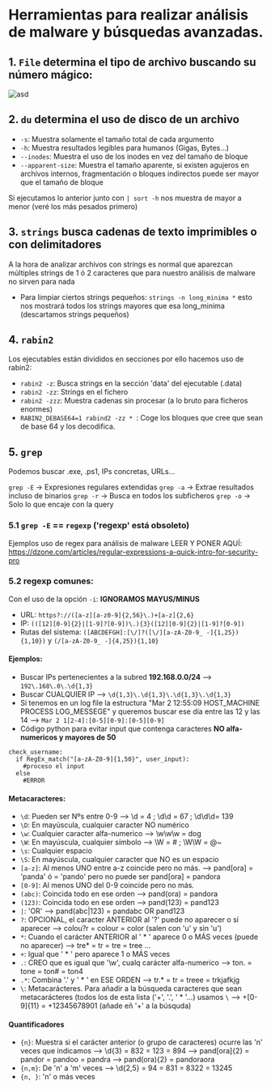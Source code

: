 # Herramientas para realizar análisis de malware y búsquedas avanzadas.

## 1. `File` determina el tipo de archivo buscando su número mágico:

![asd](https://user-images.githubusercontent.com/78214153/109981086-dc094880-7d00-11eb-8090-a92f45fffc58.PNG)

## 2. `du` determina el uso de disco de un archivo 

- `-s`: Muestra solamente el tamaño total de cada argumento
- `-h`: Muestra resultados legibles para humanos (Gigas, Bytes...)
- `--inodes`: Muestra el uso de los inodes en vez del tamaño de bloque
- `--apparent-size`: Muestra el tamaño aparente, si existen agujeros en archivos internos, fragmentación o bloques indirectos puede ser mayor que el tamaño de bloque

Si ejecutamos lo anterior junto con `| sort -h` nos muestra de mayor a menor (veré los más pesados primero)

## 3. `strings` busca cadenas de texto imprimibles o con delimitadores

A la hora de analizar archivos con strings es normal que aparezcan múltiples strings de 1 ó 2 caracteres que para nuestro análisis de malware no sirven para nada
- Para limpiar ciertos strings pequeños: `strings -n long_minima *` esto nos mostrará todos los strings mayores que esa long_minima (descartamos strings pequeños)

## 4. `rabin2`

Los ejecutables están divididos en secciones por ello hacemos uso de rabin2:

- `rabin2 -z`: Busca strings en la sección 'data' del ejecutable (.data)
- `rabin2 -zz`: Strings en el fichero 
- `rabin2 -zzz`: Muestra cadenas sin procesar (a lo bruto para ficheros enormes)
- `RABIN2_DEBASE64=1 rabind2 -zz * `: Coge los bloques que cree que sean de base 64 y los decodifica.

## 5. `grep`

Podemos buscar .exe, .ps1, IPs concretas, URLs...

`grep -E` → Expresiones regulares extendidas 
`grep -a` → Extrae resultados incluso de binarios 
`grep -r` → Busca en todos los subficheros
`grep -o` → Solo lo que encaje con la query

### 5.1  `grep -E` == `regexp` ('regexp' está obsoleto)

Ejemplos uso de regex para análisis de malware LEER Y PONER AQUÍ: https://dzone.com/articles/regular-expressions-a-quick-intro-for-security-pro

### 5.2 regexp comunes:

Con el uso de la opción `-i`: **IGNORAMOS MAYUS/MINUS**

- URL: `https?://([a-z][a-z0-9]{2,56}\.)+[a-z]{2,6}`
- IP: `(([12][0-9]{2}|[1-9]?[0-9])\.){3}([12][0-9]{2}|[1-9]?[0-9])`
- Rutas del sistema: `([ABCDEFGH]:[\/]?([\/][a-zA-Z0-9_ -]{1,25}){1,10})` y `(/[a-zA-Z0-9_ -]{4,25}){1,10}`

#### Ejemplos: 

- Buscar IPs pertenecientes a la subred **192.168.0.0/24** --> `192\.168\.0\.\d{1,3}`
- Buscar CUALQUIER IP --> `\d{1,3}\.\d{1,3}\.\d{1,3}\.\d{1,3}`
- Si tenemos en un log file la estructura "Mar 2 12:55:09 HOST_MACHINE PROCESS LOG_MESSEGE" y queremos buscar ese día entre las 12 y las 14 --> `Mar 2 1[2-4]:[0-5][0-9]:[0-5][0-9]`
- Código python para evitar input que contenga caracteres **NO alfa-numericos y mayores de 50**
```
check_username:
  if RegEx_match("[a-zA-Z0-9]{1,50}", user_input):
    #proceso el input
  else
    #ERROR
```

#### Metacaracteres:

- `\d`: Pueden ser Nºs entre 0-9 --> \d = 4 ;  \d\d = 67  ; \d\d\d= 139
- `\D`: En mayúscula, cualquier caracter NO numérico 
- `\w`: Cualquier caracter alfa-numerico --> \w\w\w = dog
- `\W`: En mayúscula, cualquier símbolo --> \W = #  ;  \W\W = @~
- `\s`: Cualquier espacio
- `\S`: En mayúscula, cualquier caracter que NO es un espacio
- `[a-z]`: Al menos UNO entre a-z coincide pero no más. --> pand[ora] = 'panda' ó = 'pando' pero no puede ser pand[ora] = pandora
- `[0-9]`: Al menos UNO del 0-9 coincide pero no más. 
- `(abc)`: Coincida todo en ese orden --> pand(ora) = pandora
- `(123)`: Coincida todo en ese orden --> pand(123) = pand123
- `|`: 'OR' --> pand(abc|123) = pandabc OR pand123
- `?`: OPCIONAL, el caracter ANTERIOR al '?' puede no aparecer o sí aparecer --> colou?r = colour = color (salen con 'u' y sin 'u')
- `*`: Cuando el carácter ANTERIOR al ' * ' aparece 0 o MÁS veces (puede no aparecer) --> tre* = tr = tre = tree ...
- `+`: Igual que ' * ' pero aparece 1 o MÁS veces
- `.`: CREO que es igual que '\w', cualq carácter alfa-numerico --> ton. = tone = ton# = ton4
- `.*`: Combina '.' y ' * ' en ESE ORDEN --> tr.* = tr = treee = trkjafkjg
- `\`: Metacarácteres. Para añadir a la búsqueda caracteres que sean metacarácteres (todos los de esta lista ('+', '.', ' * '...) usamos `\` --> \+[0-9]{11} = +12345678901 (añade eñ '+' a la búsquda)

#### Quantificadores

- `{n}`: Muestra si el carácter anterior (o grupo de caracteres) ocurre las 'n' veces que indicamos --> \d{3} = 832 = 123 = 894 --> pand[ora]{2} = pandor = pandoo = pandra --> pand(ora){2} = pandoraora
- `{n,m}`: De 'n' a 'm' veces --> \d{2,5} = 94 = 831 = 8322 = 13245
- `{n, }`: 'n' o más veces











